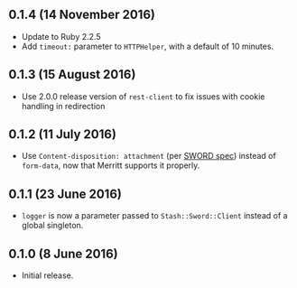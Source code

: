 ## 0.1.4 (14 November 2016)

- Update to Ruby 2.2.5
- Add `timeout:` parameter to `HTTPHelper`, with a default of 10 minutes.

## 0.1.3 (15 August 2016)

- Use 2.0.0 release version of `rest-client` to fix issues with cookie handling in redirection

## 0.1.2 (11 July 2016)

- Use `Content-disposition: attachment` (per [SWORD spec](http://swordapp.github.io/SWORDv2-Profile/SWORDProfile.html))
  instead of `form-data`, now that Merritt supports it properly.

## 0.1.1 (23 June 2016)

- `logger` is now a parameter passed to `Stash::Sword::Client` instead of a global singleton.

## 0.1.0 (8 June 2016)

- Initial release.
